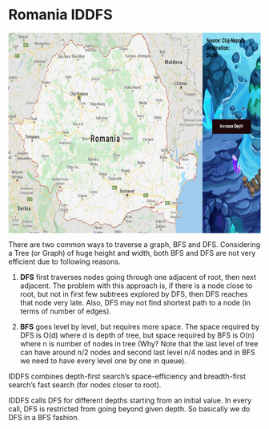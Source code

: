 # Romania IDDFS

<div align="center">
<img src = "romania.gif" height=400 width=600 align="middle">
</div>


There are two common ways to traverse a graph, BFS and DFS. Considering a Tree (or Graph) of huge height and width, both BFS and DFS are not very efficient due to following reasons.

1. **DFS** first traverses nodes going through one adjacent of root, then next adjacent. The problem with this approach is, if there is a node close to root, but not in first few subtrees explored by DFS, then DFS reaches that node very late. Also, DFS may not find shortest path to a node (in terms of number of edges).

2. **BFS** goes level by level, but requires more space. The space required by DFS is O(d) where d is depth of tree, but space required by BFS is O(n) where n is number of nodes in tree (Why? Note that the last level of tree can have around n/2 nodes and second last level n/4 nodes and in BFS we need to have every level one by one in queue).

IDDFS combines depth-first search’s space-efficiency and breadth-first search’s fast search (for nodes closer to root).

IDDFS calls DFS for different depths starting from an initial value. In every call, DFS is restricted from going beyond given depth. So basically we do DFS in a BFS fashion.





